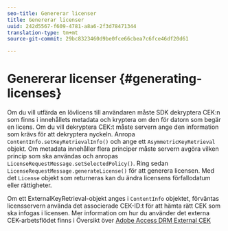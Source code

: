 ```yaml
---
seo-title: Genererar licenser
title: Genererar licenser
uuid: 242d5567-f609-4781-a8a6-2f3d78471344
translation-type: tm+mt
source-git-commit: 29bc8323460d9be0fce66cbea7c6fce46df20d61

---
```



# Genererar licenser {#generating-licenses}

Om du vill utfärda en lövlicens till användaren måste SDK dekryptera CEK:n som finns i innehållets metadata och kryptera om den för datorn som begär en licens. Om du vill dekryptera CEK:t måste servern ange den information som krävs för att dekryptera nyckeln. Anropa `ContentInfo.setKeyRetrievalInfo()` och ange ett `AsymmetricKeyRetrieval` objekt. Om metadata innehåller flera principer måste servern avgöra vilken princip som ska användas och anropas `LicenseRequestMessage.setSelectedPolicy()`. Ring sedan `LicenseRequestMessage.generateLicense()` för att generera licensen. Med det `License` objekt som returneras kan du ändra licensens förfallodatum eller rättigheter.

Om ett ExternalKeyRetrieval-objekt anges i `ContentInfo` objektet, förväntas licensservern använda det associerade CEK-ID:t för att hämta rätt CEK som ska infogas i licensen. Mer information om hur du använder det externa CEK-arbetsflödet finns i Översikt över [Adobe Access DRM External CEK](../../../aaxs-drm-xkey-mgmt/aaxs-drm-using-external-cek-overview.md)
